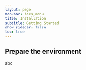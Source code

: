 ```yaml
---
layout: page
menubar: docs_menu
title: Installation
subtitle: Getting Started
show_sidebar: false
toc: true
---
```


## Prepare the environment

abc